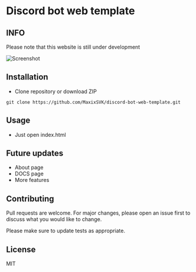 # Discord bot web template

## INFO
Please note that this website is still under development

![Screenshot](https://i.imgur.com/0L5V7Rb.png)

## Installation

 - Clone repository or download ZIP
```
git clone https://github.com/MaxixSVK/discord-bot-web-template.git
``` 
## Usage
 - Just open index.html

## Future updates
 - About page
 - DOCS page
 - More features

## Contributing

Pull requests are welcome. For major changes, please open an issue first
to discuss what you would like to change.

Please make sure to update tests as appropriate.

## License

MIT